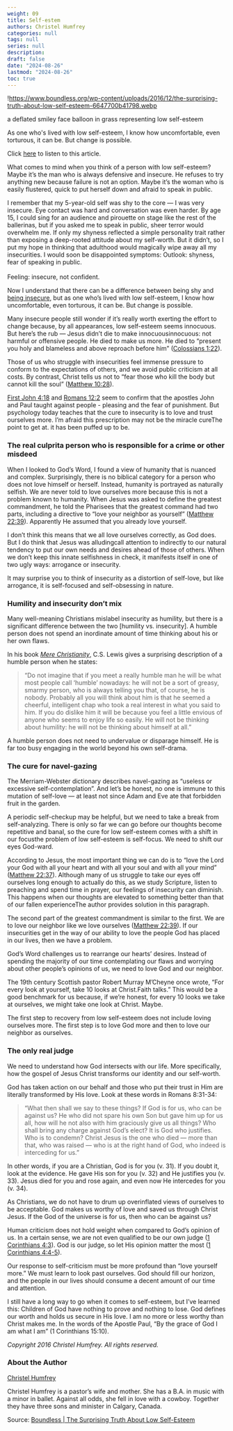 ```yaml
---
weight: 09
title: Self-estem
authors: Christel Humfrey
categories: null
tags: null
series: null
description: 
draft: false
date: "2024-08-26"
lastmod: "2024-08-26"
toc: true
---
```


<!--more-->

!https://www.boundless.org/wp-content/uploads/2016/12/the-surprising-truth-about-low-self-esteem-6647700b41798.webp

a deflated smiley face balloon in grass representing low self-esteem

As one who's lived with low self-esteem, I know how uncomfortable, even torturous, it can be. But change is possible.

Click [here](https://youtu.be/hVdrmtoPORY) to listen to this article.

What comes to mind when you think of a person with low self-esteem? Maybe it’s the man who is always defensive and insecure. He refuses to try anything new because failure is not an option. Maybe it’s the woman who is easily flustered, quick to put herself down and afraid to speak in public.

I remember that my 5-year-old self was shy to the core — I was very insecure. Eye contact was hard and conversation was even harder. By age 15, I could sing for an audience and pirouette on stage like the rest of the ballerinas, but if you asked me to speak in public, sheer terror would overwhelm me. If only my shyness reflected a simple personality trait rather than exposing a deep-rooted attitude about my self-worth. But it didn’t, so I put my hope in thinking that adulthood would magically wipe away all my insecurities. I would soon be disappointed <label class="margin-toggle sidenote-number"></label><span class="sidenote">symptoms: Outlook: shyness, fear of speaking in public.<br><br>Feeling: insecure, not confident</span>.

Now I understand that there can be a difference between being shy and [being insecure](https://www.boundless.org/adulthood/facing-insecurity-finding-friendship/), but as one who’s lived with low self-esteem, I know how uncomfortable, even torturous, it can be. But change is possible.

Many insecure people still wonder if it’s really worth exerting the effort to change because, by all appearances, low self-esteem seems innocuous. But here’s the rub — Jesus didn’t die to make innocuous<label class="margin-toggle sidenote-number"></label><span class="sidenote">innocuous: not harmful or offensive</span> people. He died to make us more. He died to “present you holy and blameless and above reproach before him” ([Colossians 1:22](https://www.biblegateway.com/passage/?search=Colossians+1:22&version=ESV)).

Those of us who struggle with insecurities <a class = "blue">feel immense pressure to conform to the expectations of others</a>, and we <a class = "blue">avoid public criticism</a> at all costs. By contrast, Christ tells us not to “fear those who kill the body but cannot kill the soul” ([Matthew 10:28](https://www.biblegateway.com/passage/?search=Matthew+10:28&version=ESV)).

[First John 4:18](https://www.biblegateway.com/passage/?search=1+john+4:18&version=ESV) and [Romans 12:2](https://www.biblegateway.com/passage/?search=romans+12:2&version=ESV) seem to confirm that the apostles John and Paul taught against people - pleasing and the fear of punishment. But psychology today teaches that <a class = "blue">the cure to insecurity is to love and trust ourselves more</a>. <a class = "blue">I’m afraid this prescription may not be the miracle cure</a><label class="margin-toggle sidenote-number"></label><span class="sidenote">The point to get at.</span> it has been puffed up to be.

### The real culprit<label class="margin-toggle sidenote-number"></label><span class="sidenote">a person who is responsible for a crime or other misdeed</span>

When I looked to God’s Word, I found a view of humanity that is nuanced and complex. Surprisingly, there is no biblical category for a person who does not love himself or herself. Instead, humanity is portrayed as naturally selfish. We are never told to love ourselves more because this is not a problem known to humanity. When Jesus was asked to define the greatest commandment, he told the Pharisees that the greatest command had two parts, including a directive to “love your neighbor as yourself” ([Matthew 22:39](https://www.biblegateway.com/passage/?search=Matthew+22:39&version=ESV)). Apparently He assumed that you already love yourself.

I don’t think this means that we all love ourselves correctly, as God does. But I do think that Jesus was alluding<label class="margin-toggle sidenote-number"></label><span class="sidenote">call attention to indirectly</span> to our natural tendency to put our own needs and desires ahead of those of others. When we don’t keep this innate selfishness in check, it manifests itself in one of two ugly ways: arrogance or insecurity.

It may surprise you to think of <a class = "blue">insecurity as a distortion of self-love, but like arrogance, it is self-focused and self-obsessing in nature</a>.

### Humility and insecurity don’t mix

Many well-meaning Christians mislabel insecurity as humility, but <a class = "blue">there is a significant difference between the two [humility vs. insecurity]</a>. A humble person does not spend an inordinate amount of time thinking about his or her own flaws.

In his book [*Mere Christianity*](http://family.christianbook.com/mere-christianity-c-s-lewis/9780060652920/pd/2926X?event=ESRCG), C.S. Lewis gives a surprising description of a humble person when he states:

> “Do not imagine that if you meet a really humble man he will be what most people call ‘humble’ nowadays: he will not be a sort of greasy, smarmy person, who is always telling you that, of course, he is nobody. Probably all you will think about him is that he seemed a cheerful, intelligent chap who took a real interest in what you said to him. If you do dislike him it will be because you feel a little envious of anyone who seems to enjoy life so easily. He will not be thinking about humility: he will not be thinking about himself at all.”
> 

A humble person does not need to undervalue or disparage himself. He is far too busy engaging in the world beyond his own self-drama.

### The cure for navel-gazing

The Merriam-Webster dictionary describes navel-gazing as “useless or excessive self-contemplation”. And let’s be honest, no one is immune to this mutation of self-love — at least not since Adam and Eve ate that forbidden fruit in the garden.

A periodic self-checkup may be helpful, but we need to <a class = "blue">take a break from self-analyzing</a>. There is only so far we can go before our thoughts become repetitive and banal, so the cure for low self-esteem comes with a shift in our focus<label class="margin-toggle sidenote-number"></label><span class="sidenote">the problem of low self-esteem is self-focus</span>. We need to shift our eyes God-ward.

According to Jesus, the most important thing we can do is to “love the Lord your God with all your heart and with all your soul and with all your mind” ([Matthew 22:37](https://www.biblegateway.com/passage/?search=Matthew+22:37&version=ESV)). Although many of us struggle to take our eyes off ourselves long enough to actually do this, as we study Scripture, listen to preaching and spend time in prayer, our feelings of insecurity can diminish. This happens when our thoughts are elevated to something better than that of our fallen experience<label class="margin-toggle sidenote-number"></label><span class="sidenote">The author provides solution in this paragraph</span>.

The second part of the greatest commandment is similar to the first. We are to love our neighbor like we love ourselves ([Matthew 22:39](https://www.biblegateway.com/passage/?search=matthew+22:39&version=ESV)). If our insecurities get in the way of our ability to love the people God has placed in our lives, then we have a problem.

God’s Word challenges us to rearrange our hearts’ desires. Instead of spending the majority of our time contemplating our flaws and worrying about other people’s opinions of us, we need to love God and our neighbor.

The 19th century Scottish pastor Robert Murray M’Cheyne once wrote, “For every look at yourself, take 10 looks at Christ.<label class="margin-toggle sidenote-number"></label><span class="sidenote">Faith talks.</span>” This would be a good benchmark for us because, if we’re honest, for every 10 looks we take at ourselves, we might take one look at Christ. Maybe.

<a class = "blue">The first step to</a> recovery from low self-esteem does not include loving ourselves more. The first step is to love God more and then to love our neighbor as ourselves.

### The only real judge

We need to understand how God intersects with our life. More specifically, how the gospel of Jesus Christ transforms our identity and our self-worth.

God has taken action on our behalf and those who put their trust in Him are literally transformed by His love. Look at these words in Romans 8:31-34:

> “What then shall we say to these things? If God is for us, who can be against us? He who did not spare his own Son but gave him up for us all, how will he not also with him graciously give us all things? Who shall bring any charge against God’s elect? It is God who justifies. Who is to condemn? Christ Jesus is the one who died — more than that, who was raised — who is at the right hand of God, who indeed is interceding for us.”
> 

In other words, if you are a Christian, God is for you (v. 31). If you doubt it, look at the evidence. He gave His son for you (v. 32) and He justifies you (v. 33). Jesus died for you and rose again, and even now He intercedes for you (v. 34).

As Christians, we do not have to drum up overinflated views of ourselves to be acceptable. God makes us worthy of love and saved us through Christ Jesus. If the God of the universe is for us, then who can be against us?

Human criticism does not hold weight when compared to God’s opinion of us. In a certain sense, we are not even qualified to be our own judge ([1 Corinthians 4:3](https://www.biblegateway.com/passage/?search=1+Corinthians+4:3&version=ESV)). God is our judge, so let His opinion matter the most ([1 Corinthians 4:4-5](https://www.biblegateway.com/passage/?search=1+Corinthians+4:4-5&version=ESV)).

Our response to self-criticism must be more profound than “love yourself more.” We must learn to look past ourselves. God should fill our horizon, and the people in our lives should consume a decent amount of our time and attention.

I still have a long way to go when it comes to self-esteem, but I’ve learned this: Children of God have nothing to prove and nothing to lose. God defines our worth and holds us secure in His love. I am no more or less worthy than Christ makes me. In the words of the Apostle Paul, “By the grace of God I am what I am” (1 Corinthians 15:10).

*Copyright 2016 Christel Humfrey. All rights reserved.*

### About the Author

[Christel Humfrey](https://www.boundless.org/people/humfrey-christel/)

Christel Humfrey is a pastor’s wife and mother. She has a B.A. in music with a minor in ballet. Against all odds, she fell in love with a cowboy. Together they have three sons and minister in Calgary, Canada.

Source: <a href = "https://www.boundless.org/adulthood/the-surprising-truth-about-low-self-esteem/" target="_blank" rel="noopener noreferrer">Boundless | The Surprising Truth About Low Self-Esteem</a>
